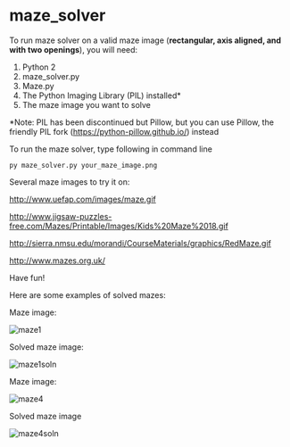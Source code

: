 # maze_solver

To run maze solver on a valid maze image (**rectangular, axis aligned, and with two openings**), you will need:

1. Python 2
2. maze_solver.py
2. Maze.py
3. The Python Imaging Library (PIL) installed*
4. The maze image you want to solve

*Note: PIL has been discontinued but Pillow, but you can use Pillow, the friendly PIL fork (https://python-pillow.github.io/) instead

To run the maze solver, type following in command line
```
py maze_solver.py your_maze_image.png
```

Several maze images to try it on:

http://www.uefap.com/images/maze.gif

http://www.jigsaw-puzzles-free.com/Mazes/Printable/Images/Kids%20Maze%2018.gif

http://sierra.nmsu.edu/morandi/CourseMaterials/graphics/RedMaze.gif

http://www.mazes.org.uk/

Have fun!


Here are some examples of solved mazes:

Maze image:

![maze1](https://cloud.githubusercontent.com/assets/7884896/9562861/1b8f151a-4e2d-11e5-80a1-bce810eabd29.gif)

Solved maze image:

![maze1soln](https://cloud.githubusercontent.com/assets/7884896/9562863/1d4421e8-4e2d-11e5-8c59-d3deb7f37786.png)

Maze image:

![maze4](https://cloud.githubusercontent.com/assets/7884896/9562875/3bf45090-4e2d-11e5-96d3-1cbfe0c0ca41.png)

Solved maze image

![maze4soln](https://cloud.githubusercontent.com/assets/7884896/9562877/3f42a65c-4e2d-11e5-9d5d-3e84c53ca927.png)
